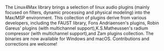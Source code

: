 The Linux4Max library brings a selection of linux audio plugins (mainly focused on filters, dynamic processing and physical modeling) into the Max/MSP environment.
This collection of plugins derive from various developers, including the FAUST library, Fons Andriaensen's plugins, Robin Gareus' plugins (with multichannel support),K.S.Matheussen's radium compressor (with multichannel support),and Zam plugins collection.
The binaries are now available for Windows and macOS.
Contributions and corrections are welcome!
